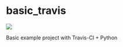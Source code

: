 # basic_travis

![](https://travis-ci.org/filaton/basic_travis.svg?branch=master)

Basic example project with Travis-CI + Python
